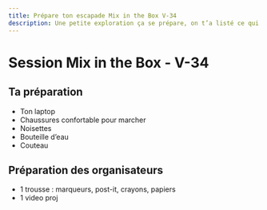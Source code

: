 ```yaml
---
title: Prépare ton escapade Mix in the Box V-34
description: Une petite exploration ça se prépare, on t’a listé ce qui nous paraissait indispensable (ou pas).
---
```


# Session Mix in the Box - V-34

## Ta préparation

- Ton laptop
- Chaussures confortable pour marcher
- Noisettes
- Bouteille d’eau
- Couteau

## Préparation des organisateurs
* 1 trousse : marqueurs, post-it, crayons, papiers
* 1 video proj
